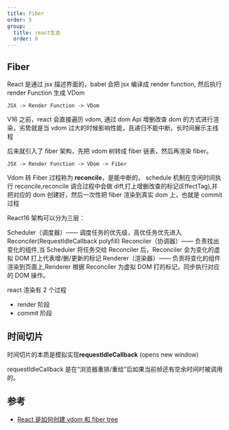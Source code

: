 ```yaml
---
title: Fiber
order: 5
group:
  title: react生态
  order: 0
---
```


## Fiber

React 是通过 jsx 描述界面的，babel 会把 jsx 编译成 render function, 然后执行 render Function 生成 VDom

`JSX -> Render Function -> VDom`

V16 之前，react 会直接遍历 vdom, 通过 dom Api 增删改查 dom 的方式进行渲染，劣势就是当 vdom 过大的时候影响性能，且递归不能中断，长时间展示主线程

后来就引入了 fiber 架构，先把 vdom 树转成 fiber 链表，然后再渲染 fiber。

`JSX -> Render Function -> VDom -> Fiber`

Vdom 转 Fiber 过程称为 **reconcile**，是能中断的， schedule 机制在空闲时间执行 reconcile,reconcile 调合过程中会做 diff,打上增删改查的标记(EffectTag),并把对应的 dom 创建好，然后一次性把 fiber 渲染到真实 dom 上，也就是 commit 过程

React16 架构可以分为三层：

Scheduler（调度器）—— 调度任务的优先级，高优任务优先进入 Reconciler(RequestIdleCallback polyfill) Reconciler（协调器）—— 负责找出变化的组件,当 Scheduler 将任务交给 Reconciler 后，Reconciler 会为变化的虚拟 DOM 打上代表增/删/更新的标记 Renderer（渲染器）—— 负责将变化的组件渲染到页面上,Renderer 根据 Reconciler 为虚拟 DOM 打的标记，同步执行对应的 DOM 操作。

react 渲染有 2 个过程

- render 阶段
- commit 阶段

## 时间切片

时间切片的本质是模拟实现**requestIdleCallback** (opens new window)

requestIdleCallback 是在“浏览器重排/重绘”后如果当前帧还有空余时间时被调用的。

## 参考

- [React 是如何创建 vdom 和 fiber tree](https://mp.weixin.qq.com/s/f1AHGOosON-GHTrDO_99Gg)
